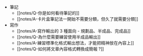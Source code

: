 - 筆記
	- [[notes/Q-你是如何看待筆記的]]
	- [[notes/A-卡片盒筆記法一開始不需要分類，但久了就需要分類]]
- 寫作
	- [[notes/A-寫作輸出的 3 種面向 - 規劃品、半成品、完成品]]
	- [[notes/Q-為什麼需要練習使用半成品輸出]]
	- [[notes/A-練習標準化格式輸出想法，才能把精神放在內容上]]
	- [[notes/Q-如何將文章內容格式轉換成簡報 ?]]